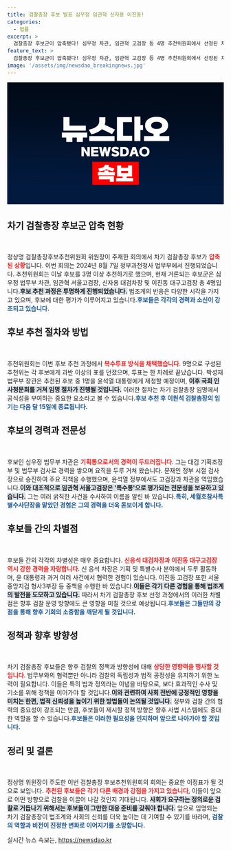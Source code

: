 ```yaml
---
title: 검찰총장 후보 발표 심우정 임관혁 신자용 이진동!
categories:
  - 법률
excerpt: >
  검찰총장 후보군이 압축됐다! 심우정 차관, 임관혁 고검장 등 4명 추천위원회에서 선정된 차기 총장 후보들이 본격적으로 정치적 싸움에 돌입한다. 윤석열 정부의 검찰 내부 권력 구도가 어떻게 재편될지 귀추가 주목된다.
feature_text: >
  검찰총장 후보군이 압축됐다! 심우정 차관, 임관혁 고검장 등 4명 추천위원회에서 선정된 차기 총장 후보들이 본격적으로 정치적 싸움에 돌입한다. 윤석열 정부의 검찰 내부 권력 구도가 어떻게 재편될지 귀추가 주목된다.
image: '/assets/img/newsdao_breakingnews.jpg'
---
```


<p><img src="/assets/img/newsdao_breakingnews.jpg" alt="ranknews 속보" /></p>

<h2 data-ke-size="size26">차기 검찰총장 후보군 압축 현황</h2>

<p data-ke-size="size16">&nbsp;</p>

<p>정상명 검찰총장후보추천위원회 위원장이 주재한 회의에서 차기 검찰총장 후보가 <b><span style="color: #ee2323;">압축된 상황</span></b>입니다. 이번 회의는 2024년 8월 7일 정부과천청사 법무부에서 진행되었습니다. 추천위원회는 이날 후보를 3명 이상 추천하기로 했으며, 현재 거론되는 후보군은 심우정 법무부 차관, 임관혁 서울고검장, 신자용 대검차장 및 이진동 대구고검장 총 4명입니다.<b><span style="background-color: #21538527;">후보 추천 과정은 투명하게 진행되었습니다.</span></b> 법조계의 반응은 다양한 시각을 가지고 있으며, 후보에 대한 평가가 이루어지고 있습니다.<b><span style="color: #1a5490;">후보들은 각각의 경력과 소신이 강조되고 있습니다.</span></b></p>

<h2 data-ke-size="size26">후보 추천 절차와 방법</h2>

<p data-ke-size="size16">&nbsp;</p>

<p>추천위원회는 이번 후보 추천 과정에서 <b><span style="color: #ee2323;">복수투표 방식을 채택했습니다</span></b>. 9명으로 구성된 추천위는 각 후보에게 과반 이상의 표를 던졌으며, 투표는 한 차례로 끝났습니다. 박성재 법무부 장관은 추천된 후보 중 1명을 윤석열 대통령에게 제청할 예정이며, <b><span style="background-color: #21538527;">이후 국회 인사청문회를 거쳐 임명 절차가 진행될 것입니다.</span></b> 이러한 절차는 차기 검찰총장 임명에서 공식성을 부여하는 중요한 요소라고 볼 수 있습니다.<b><span style="color: #1a5490;">후보 추천 후 이원석 검찰총장의 임기는 다음 달 15일에 종료됩니다.</span></b></p>

<h2 data-ke-size="size26">후보의 경력과 전문성</h2>

<p data-ke-size="size16">&nbsp;</p>

<p>후보인 심우정 법무부 차관은 <b><span style="color: #ee2323;">기획통으로서의 경력이 두드러집니다</span></b>. 그는 대검 기획조정부 및 법무부 검사로 경력을 쌓으며 요직을 두루 거쳐 왔습니다. 문재인 정부 시절 검사장으로 승진하여 주요 직책을 수행했으며, 윤석열 정부에서도 고검장과 차관을 역임했습니다.<b><span style="background-color: #21538527;">이와 대조적으로 임관혁 서울고검장은 '특수통'으로 평가되는 전문성을 보유하고 있습니다.</span></b> 그는 여러 굵직한 사건을 수사하여 이름을 알린 바 있습니다.<b><span style="color: #1a5490;">특히, 세월호참사특별수사단장을 맡았던 경험은 그의 경력을 더욱 돋보이게 합니다.</span></b> </p>

<h2 data-ke-size="size26">후보들 간의 차별점</h2>

<p data-ke-size="size16">&nbsp;</p>

<p>후보들 간의 각각의 차별성은 매우 중요합니다. <b><span style="color: #ee2323;">신응석 대검차장과 이진동 대구고검장 역시 강한 경력을 자랑합니다</span></b>. 신 응석 차장은 기획 및 특별수사 분야에서 두루 활동하며, 윤 대통령과 과거 여러 사건에서 협력한 경험이 있습니다. 이진동 고검장 또한 서울중앙지검 형사3부장 등 중책을 수행한 바 있습니다.<b><span style="background-color: #21538527;">이들은 각기 다른 경험을 통해 법조계의 발전을 도모하고 있습니다.</span></b> 따라서 차기 검찰총장 후보 선정 과정에서의 이러한 차별점은 향후 검찰 운영 방향에도 큰 영향을 미칠 것으로 예상됩니다.<b><span style="color: #1a5490;">후보들은 그들만의 강점을 통해 향후 기회의 소중함을 깨닫게 될 것입니다.</span></b></p>

<h2 data-ke-size="size26">정책과 향후 방향성</h2>

<p data-ke-size="size16">&nbsp;</p>

<p>차기 검찰총장 후보들은 향후 검찰의 정책과 방향성에 대해 <b><span style="color: #ee2323;">상당한 영향력을 행사할 것입니다</span></b>. 법무부와의 협력뿐만 아니라 검찰의 독립성과 법적 공정성을 유지하기 위한 노력이 필요합니다. 이들은 특히 법과 정의라는 이념을 바탕으로, 보다 효과적인 수사 및 기소를 위해 정책을 이어가야 할 것입니다.<b><span style="background-color: #21538527;">이와 관련하여 사회 전반에 긍정적인 영향을 미치는 한편, 법적 신뢰성을 높이기 위한 방법들이 논의될 것입니다.</span></b> 정부와 검찰 간의 협력의 중요성이 강조되는 만큼, 후보들이 제시할 정책 방향은 향후 사법 시스템에도 중대한 역할을 할 수 있습니다.<b><span style="color: #1a5490;">후보들은 이러한 필요성을 인지하며 앞으로 나아가야 할 것입니다.</span></b></p>

<h2 data-ke-size="size26">정리 및 결론</h2>

<p data-ke-size="size16">&nbsp;</p>

<p>정상명 위원장이 주도한 이번 검찰총장 후보추천위원회의 회의는 중요한 이정표가 될 것으로 보입니다. <b><span style="color: #ee2323;">추천된 후보들은 각기 다른 배경과 강점을 가지고 있습니다</span></b>, 이들이 앞으로 어떤 방향으로 검찰을 이끌어 나갈 것인지 기대됩니다. <b><span style="background-color: #21538527;"> 사회가 요구하는 정의로운 검찰로 거듭나기 위해서는 후보들이 그만한 대응 준비를 갖춰야 합니다.</span></b> 앞으로 임명되는 차기 검찰총장이 법조계와 사회의 신뢰를 더욱 높이는 데 기여할 수 있기를 바라며, <b><span style="color: #1a5490;">검찰의 역할과 비전이 진정한 변화로 이어지기를 소망합니다.</span></b></p>
실시간 뉴스 속보는, <a href="https://newsdao.kr" rel="dofollow">https://newsdao.kr</a>


